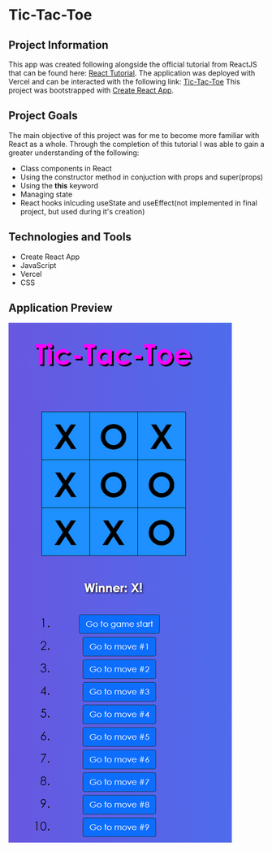 # Tic-Tac-Toe
## Project Information
This app was created following alongside the official tutorial from ReactJS that can be found here: [React Tutorial](https://reactjs.org/tutorial/tutorial.html).
The application was deployed with Vercel and can be interacted with the following link:  [Tic-Tac-Toe](https://tic-tac-toe-lake-mu.vercel.app/)
This project was bootstrapped with [Create React App](https://github.com/facebook/create-react-app).

## Project Goals
The main objective of this project was for me to become more familiar with React as a whole. 
Through the completion of this tutorial I was able to gain a greater understanding of the following:
* Class components in React
* Using the constructor method in conjuction with props and super(props)
* Using the **this** keyword
* Managing state
* React hooks inlcuding useState and useEffect(not implemented in final project, but used during it's creation)

## Technologies and Tools
* Create React App
* JavaScript
* Vercel
* CSS

## Application Preview
![Application Preview](src/images/tic-tac-toe-preview.png)
